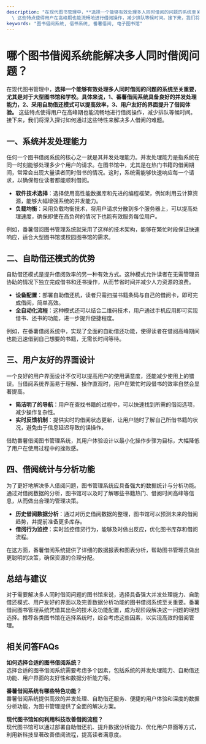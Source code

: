```yaml
---
description: "在现代图书管理中，**选择一个能够有效处理多人同时借阅的问题的系统至关重要，尤其是对于大型图书馆和学校。具体来说，1、番薯借阅系统具备良好的并发处理能力，2、采用自助借还模式可以提高效率，3、用户友好的界面提升了借阅体验。**\
  \ 这些特点使得用户在高峰期也能流畅地进行借阅操作，减少排队等候时间。接下来，我们将深入探讨如何通过这些特性来解决多人借阅的难题。"
keywords: "图书借阅系统, 借书系统, 番薯借阅, 电子图书馆"
---
```

# 哪个图书借阅系统能解决多人同时借阅问题？

在现代图书管理中，**选择一个能够有效处理多人同时借阅的问题的系统至关重要，尤其是对于大型图书馆和学校。具体来说，1、番薯借阅系统具备良好的并发处理能力，2、采用自助借还模式可以提高效率，3、用户友好的界面提升了借阅体验。** 这些特点使得用户在高峰期也能流畅地进行借阅操作，减少排队等候时间。接下来，我们将深入探讨如何通过这些特性来解决多人借阅的难题。

## **一、系统并发处理能力**

任何一个图书借阅系统的核心之一就是其并发处理能力。并发处理能力是指系统在同一时刻能够处理多少个用户的请求。在图书馆中，尤其是在热门书籍的借阅期间，常常会出现大量读者同时借书的情况。这时，系统需能够快速响应每一个请求，以确保每位读者都能顺利借阅。

- **软件技术选择**：选择使用高性能数据库和先进的编程框架，例如利用云计算资源，能够大幅增强系统的并发能力。
- **负载均衡**：采用负载均衡技术，将用户请求分散到多个服务器上，可以提高处理速度，确保即使在高负荷的情况下也能有效服务每位用户。

例如，番薯借阅图书管理系统就采用了这样的技术架构，能够在繁忙时段保证快速响应，适合大型图书馆或校园图书馆的需求。

## **二、自助借还模式的优势**

自助借还模式是提升借阅效率的另一种有效方式。这种模式允许读者在无需管理员协助的情况下独立完成借书和还书操作，从而节省时间并减少人力资源的浪费。

- **设备配置**：部署自助借还机，读者只需扫描书籍条码与自己的借阅卡，即可完成借阅，简单高效。
- **全自动化流程**：这种模式还可以结合二维码技术，用户通过手机应用即可实现借书、还书的功能，进一步提升便捷程度。

例如，在番薯借阅系统中，实现了全面的自助借还功能，使得读者在借阅高峰期间也能迅速借到自己想要的书籍，无需长时间等待。

## **三、用户友好的界面设计**

一个良好的用户界面设计不仅可以提高用户的使用满意度，还能减少使用上的错误。当借阅系统界面易于理解、操作直观时，用户在繁忙时段借书的效率自然会显著提高。

- **简洁明了的导航**：用户在查找书籍的过程中，可以快速找到所需的借阅选项，减少操作复杂性。
- **实时反馈机制**：提供实时的借阅状态更新，让用户随时了解自己所借书籍的状况，避免由于信息延迟导致的误操作。

借助番薯借阅图书管理系统，其用户体验设计以最小化操作步骤为目标，大幅降低了用户在使用过程中的挫败感。

## **四、借阅统计与分析功能**

为了更好地解决多人借阅问题，图书管理系统应具备强大的数据统计与分析功能。通过对借阅数据的分析，图书馆可以及时了解哪些书籍热门、借阅时间高峰等信息，从而做出合理的管理决策。

- **历史借阅数据分析**：通过对历史借阅数据的整理，图书馆可以预测未来的借阅趋势，并提前准备更多库存。
- **借阅行为监控**：实时监控借贷行为，能够及时做出反应，优化图书库存和借阅流程。

在这方面，番薯借阅系统提供了详细的数据报表和图表分析，帮助图书管理员做出更聪明的决策，确保资源的合理分配。

## **总结与建议**

对于需要解决多人同时借阅问题的图书馆来说，选择具备强大并发处理能力、自助借还模式、用户友好的界面以及完善数据分析功能的图书借阅系统至关重要。番薯借阅图书管理系统凭借其出色的技术及功能配置，成为现阶段解决这一问题的理想选择。推荐各类图书馆在选择系统时，综合考虑这些因素，以实现高效的借阅管理。

## 相关问答FAQs

**如何选择合适的图书借阅系统？**  
选择合适的图书借阅系统需要考虑多个因素，包括系统的并发处理能力、自助借还功能、用户界面的友好性和数据分析能力等。

**番薯借阅系统有哪些特色功能？**  
番薯借阅系统提供高效的并发处理、自助借还服务、便捷的用户体验和深度的数据分析功能，为图书管理提供了全面的解决方案。

**现代图书馆如何利用科技改善借阅流程？**  
现代图书馆可以通过部署自助借还机、提升数据分析能力、优化用户界面等方式，利用新科技显著改善借阅流程，提高读者满意度。
